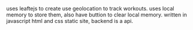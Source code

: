 uses leaftejs to create use geolocation to track workouts. uses local memory to store them, also have buttion to clear local memory.
written in javascript html and css static site, backend is a api.
